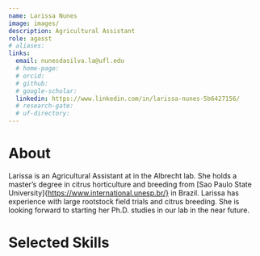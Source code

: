 ```yaml
---
name: Larissa Nunes
image: images/
description: Agricultural Assistant
role: agasst
# aliases: 
links:
  email: nunesdasilva.la@ufl.edu
  # home-page: 
  # orcid: 
  # github: 
  # google-scholar: 
  linkedin: https://www.linkedin.com/in/larissa-nunes-5b6427156/
  # research-gate: 
  # uf-directory:
---
```

# About
Larissa is an Agricultural Assistant at in the Albrecht lab. She holds a master’s degree in citrus horticulture and breeding from [Sao Paulo State University]{https://www.international.unesp.br/} in Brazil. Larissa has experience with large rootstock field trials and citrus breeding. She is looking forward to starting her Ph.D. studies in our lab in the near future.

# Selected Skills